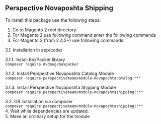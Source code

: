 ## Perspective Novaposhta Shipping

To install this package use the following steps:

1. Go to Magento 2 root directory.
2. For Magento 2 use following command enter the following commands
3. For Magento 2  (from 2.4.5+) use following commands:

3.1. Installation in app/code/  

3.1.1. Install BoxPacker library  
        ```
        composer require dvdoug/boxpacker
        ```  

3.1.2. Install Perspective Novaposhta Catalog Module  
        ```
        composer require perspectiveteam/module-novaposhtacatalog:"*"  
        ```  

3.1.3. Install Perspective Novaposhta Shipping Module  
        ```
        composer require perspectiveteam/module-novaposhtashipping:"*"  
        ```  

3.2. OR Installation via composer  
        ```
        composer require perspectiveteam/module-novaposhtashipping:"*"  
        ```  
4. Wait while dependencies are updated.  
5. Make an ordinary setup for the module  
